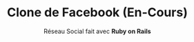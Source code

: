 ---
title: Clone de Facebook (En-Cours)
subtitle: Réseau Social fait avec <b>Ruby on Rails</b>
bullet_points: 
  - Authentifier les usagers avec <b>Devise</b> et <b>Omniauth</b> Facebook.
  - Créer des publications et des amitiés.
  - Accéder à un fil d'actualité qui contient les publications de ses amis.
  - Téléverser des images grâce à <b>ActiveStorage</b>.
featured_image: facebookclone-new.png
accent_color: '#4e4187'
gallery_images:
  - facebookclone-new.png
  - facebookclone-posts.png
  - facebookclone-friends.png
github_link: https://github.com/berubenic/NotFacebook
---